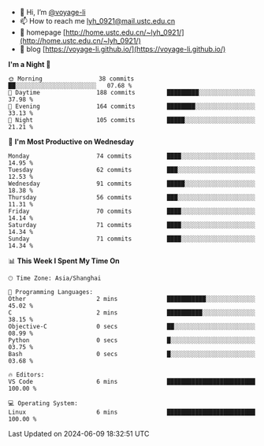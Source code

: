 - 👋 Hi, I’m [@voyage-li](https://github.com/voyage-li/)
- 📫 How to reach me [lyh_0921@mail.ustc.edu.cn](mailto:lyh_0921@mail.ustc.edu.cn)
- 👯 homepage [http://home.ustc.edu.cn/~lyh_0921/](http://home.ustc.edu.cn/~lyh_0921/)
- 🥤 blog [https://voyage-li.github.io/](https://voyage-li.github.io/)

<!--START_SECTION:waka-->
**I'm a Night 🦉** 

```text
🌞 Morning                38 commits          ██░░░░░░░░░░░░░░░░░░░░░░░   07.68 % 
🌆 Daytime                188 commits         █████████░░░░░░░░░░░░░░░░   37.98 % 
🌃 Evening                164 commits         ████████░░░░░░░░░░░░░░░░░   33.13 % 
🌙 Night                  105 commits         █████░░░░░░░░░░░░░░░░░░░░   21.21 % 
```
📅 **I'm Most Productive on Wednesday** 

```text
Monday                   74 commits          ████░░░░░░░░░░░░░░░░░░░░░   14.95 % 
Tuesday                  62 commits          ███░░░░░░░░░░░░░░░░░░░░░░   12.53 % 
Wednesday                91 commits          █████░░░░░░░░░░░░░░░░░░░░   18.38 % 
Thursday                 56 commits          ███░░░░░░░░░░░░░░░░░░░░░░   11.31 % 
Friday                   70 commits          ████░░░░░░░░░░░░░░░░░░░░░   14.14 % 
Saturday                 71 commits          ████░░░░░░░░░░░░░░░░░░░░░   14.34 % 
Sunday                   71 commits          ████░░░░░░░░░░░░░░░░░░░░░   14.34 % 
```


📊 **This Week I Spent My Time On** 

```text
🕑︎ Time Zone: Asia/Shanghai

💬 Programming Languages: 
Other                    2 mins              ███████████░░░░░░░░░░░░░░   45.02 % 
C                        2 mins              ██████████░░░░░░░░░░░░░░░   38.15 % 
Objective-C              0 secs              ██░░░░░░░░░░░░░░░░░░░░░░░   08.99 % 
Python                   0 secs              █░░░░░░░░░░░░░░░░░░░░░░░░   03.75 % 
Bash                     0 secs              █░░░░░░░░░░░░░░░░░░░░░░░░   03.68 % 

🔥 Editors: 
VS Code                  6 mins              █████████████████████████   100.00 % 

💻 Operating System: 
Linux                    6 mins              █████████████████████████   100.00 % 
```


 Last Updated on 2024-06-09 18:32:51 UTC
<!--END_SECTION:waka-->